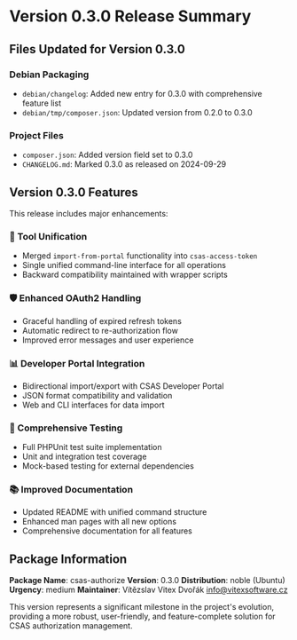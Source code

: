 # Version 0.3.0 Release Summary

## Files Updated for Version 0.3.0

### Debian Packaging
- `debian/changelog`: Added new entry for 0.3.0 with comprehensive feature list
- `debian/tmp/composer.json`: Updated version from 0.2.0 to 0.3.0

### Project Files
- `composer.json`: Added version field set to 0.3.0
- `CHANGELOG.md`: Marked 0.3.0 as released on 2024-09-29

## Version 0.3.0 Features

This release includes major enhancements:

### 🔄 Tool Unification
- Merged `import-from-portal` functionality into `csas-access-token`
- Single unified command-line interface for all operations
- Backward compatibility maintained with wrapper scripts

### 🛡️ Enhanced OAuth2 Handling
- Graceful handling of expired refresh tokens
- Automatic redirect to re-authorization flow
- Improved error messages and user experience

### 📊 Developer Portal Integration
- Bidirectional import/export with CSAS Developer Portal
- JSON format compatibility and validation
- Web and CLI interfaces for data import

### 🧪 Comprehensive Testing
- Full PHPUnit test suite implementation
- Unit and integration test coverage
- Mock-based testing for external dependencies

### 📚 Improved Documentation
- Updated README with unified command structure
- Enhanced man pages with all new options
- Comprehensive documentation for all features

## Package Information

**Package Name**: csas-authorize
**Version**: 0.3.0
**Distribution**: noble (Ubuntu)
**Urgency**: medium
**Maintainer**: Vítězslav Vitex Dvořák <info@vitexsoftware.cz>

This version represents a significant milestone in the project's evolution, providing a more robust, user-friendly, and feature-complete solution for CSAS authorization management.
